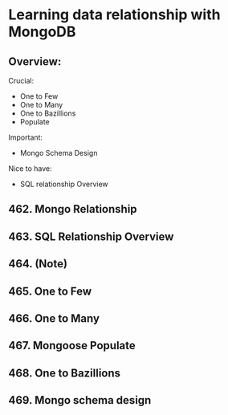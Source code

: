 # Learning data relationship with MongoDB

## Overview:
Crucial:
- One to Few
- One to Many
- One to Bazillions
- Populate

Important:
- Mongo Schema Design

Nice to have:
- SQL relationship Overview

## 462. Mongo Relationship
## 463. SQL Relationship Overview
## 464. (Note)
## 465. One to Few
## 466. One to Many
## 467. Mongoose Populate
## 468. One to Bazillions
## 469. Mongo schema design
